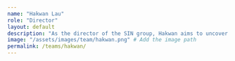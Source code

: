 ```yaml
---
name: "Hakwan Lau"
role: "Director"
layout: default
description: "As the director of the SIN group, Hakwan aims to uncover the fundamental reason humans experience the world differently from other animals. Learn more about his profile [here](https://docs.google.com/document/d/e/2PACX-1vTR5oCNhCA8AM-EVW0YN2SwiR1SgAxwbcyFYGACrk-VxcpfAQomnWYWTD7tUW3HlfiSePw0N-6JrLxo/pub)."
image: "/assets/images/team/hakwan.png" # Add the image path
permalink: /teams/hakwan/
---
```

